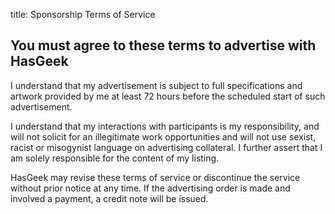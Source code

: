 title: Sponsorship Terms of Service

## You must agree to these terms to advertise with HasGeek

I understand that my advertisement is subject to full specifications and artwork provided by me at least 72 hours before the scheduled start of such advertisement.

I understand that my interactions with participants is my responsibility, and will not solicit for an illegitimate work opportunities and will not use sexist, racist or misogynist language on advertising collateral. I further assert that I am solely responsible for the content of my listing.

HasGeek may revise these terms of service or discontinue the service without prior notice at any time. If the advertising order is made and involved a payment, a credit note will be issued.
